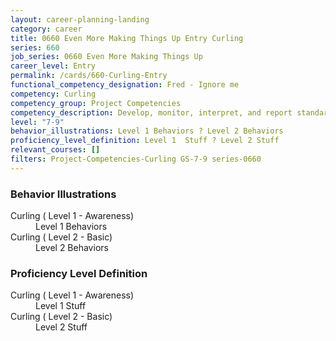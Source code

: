 ```yaml
---
layout: career-planning-landing
category: career
title: 0660 Even More Making Things Up Entry Curling
series: 660
job_series: 0660 Even More Making Things Up
career_level: Entry
permalink: /cards/660-Curling-Entry
functional_competency_designation: Fred - Ignore me
competency: Curling
competency_group: Project Competencies
competency_description: Develop, monitor, interpret, and report standardized processes/operations to ensure transparency and compliance with financial statutory, regulatory, and leadership guidance with the intent of promoting effectiveness and accountability.
level: "7-9"
behavior_illustrations: Level 1 Behaviors ? Level 2 Behaviors
proficiency_level_definition: Level 1  Stuff ? Level 2 Stuff
relevant_courses: []
filters: Project-Competencies-Curling GS-7-9 series-0660
---
```


<div class="desktop:grid-col-6 margin-y-205">
  <div class="border-top-05 bg-white padding-2 shadow-5 height-full members-hover border-1px border-gray-30 border-top-orange radius-lg">
    <h3>Behavior Illustrations</h3>
    <dl class="text-base"><dt>Curling ( Level 1 - Awareness)</dt><dd>Level 1 Behaviors</dd><dt>Curling ( Level 2 - Basic)</dt><dd>Level 2 Behaviors</dd></dl>
  </div>
</div>
<div class="desktop:grid-col-6 margin-y-205">
  <div class="border-top-05 bg-white padding-2 shadow-5 height-full members-hover border-1px border-gray-30 border-top-orange radius-lg">
    <h3>Proficiency Level Definition</h3>
    <dl class="text-base"><dt>Curling ( Level 1 - Awareness)</dt><dd>Level 1  Stuff</dd><dt>Curling ( Level 2 - Basic)</dt><dd>Level 2 Stuff</dd></dl>
  </div>
</div>
